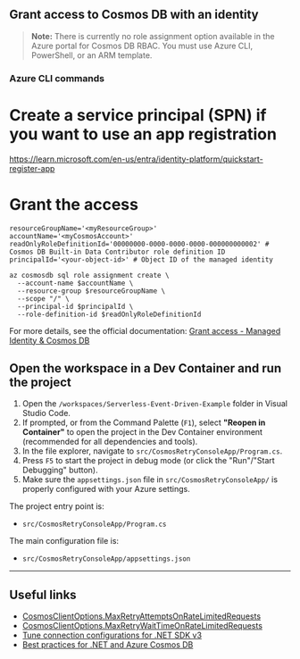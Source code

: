 ## Grant access to Cosmos DB with an identity

> **Note:**
> There is currently no role assignment option available in the Azure portal for Cosmos DB RBAC. You must use Azure CLI, PowerShell, or an ARM template.

### Azure CLI commands

# Create a service principal (SPN) if you want to use an app registration
https://learn.microsoft.com/en-us/entra/identity-platform/quickstart-register-app

# Grant the access
```
resourceGroupName='<myResourceGroup>'
accountName='<myCosmosAccount>'
readOnlyRoleDefinitionId='00000000-0000-0000-0000-000000000002' # Cosmos DB Built-in Data Contributor role definition ID
principalId='<your-object-id>' # Object ID of the managed identity

az cosmosdb sql role assignment create \
  --account-name $accountName \
  --resource-group $resourceGroupName \
  --scope "/" \
  --principal-id $principalId \
  --role-definition-id $readOnlyRoleDefinitionId
```

For more details, see the official documentation: [Grant access - Managed Identity & Cosmos DB](https://learn.microsoft.com/en-us/entra/identity/managed-identities-azure-resources/tutorial-vm-managed-identities-cosmos?tabs=azure-cli#grant-access)


## Open the workspace in a Dev Container and run the project

1. Open the `/workspaces/Serverless-Event-Driven-Example` folder in Visual Studio Code.
2. If prompted, or from the Command Palette (`F1`), select **"Reopen in Container"** to open the project in the Dev Container environment (recommended for all dependencies and tools).
3. In the file explorer, navigate to `src/CosmosRetryConsoleApp/Program.cs`.
4. Press `F5` to start the project in debug mode (or click the "Run"/"Start Debugging" button).
5. Make sure the `appsettings.json` file in `src/CosmosRetryConsoleApp/` is properly configured with your Azure settings.

The project entry point is:
- `src/CosmosRetryConsoleApp/Program.cs`

The main configuration file is:
- `src/CosmosRetryConsoleApp/appsettings.json`

---

## Useful links

- [CosmosClientOptions.MaxRetryAttemptsOnRateLimitedRequests](https://learn.microsoft.com/en-us/dotnet/api/microsoft.azure.cosmos.cosmosclientoptions.maxretryattemptsonratelimitedrequests?view=azure-dotnet)
- [CosmosClientOptions.MaxRetryWaitTimeOnRateLimitedRequests](https://learn.microsoft.com/en-us/dotnet/api/microsoft.azure.cosmos.cosmosclientoptions.maxretrywaittimeonratelimitedrequests?view=azure-dotnet)
- [Tune connection configurations for .NET SDK v3](https://learn.microsoft.com/en-us/azure/cosmos-db/nosql/tune-connection-configurations-net-sdk-v3)
- [Best practices for .NET and Azure Cosmos DB](https://learn.microsoft.com/en-us/azure/cosmos-db/nosql/best-practice-dotnet)